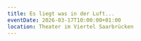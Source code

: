 ```yaml
---
title: Es liegt was in der Luft...
eventDate: 2026-03-17T10:00:00+01:00
location: Theater im Viertel Saarbrücken
---
```

